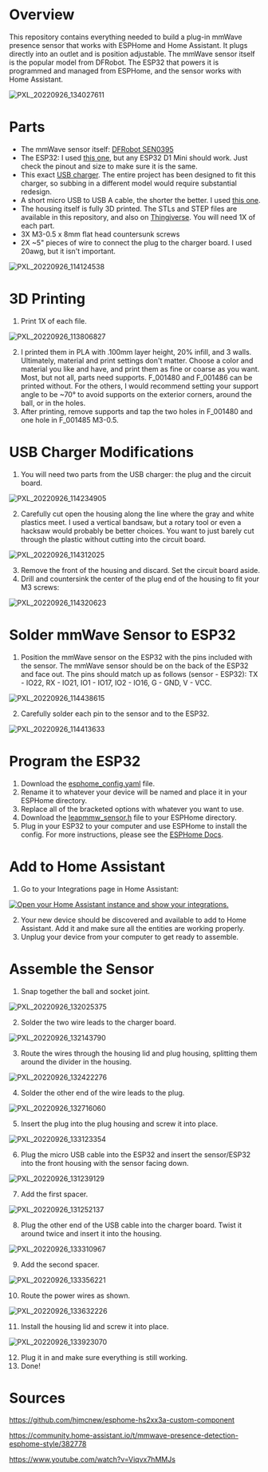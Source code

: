 # Overview

This repository contains everything needed to build a plug-in mmWave presence sensor that works with ESPHome and Home Assistant. It plugs directly into an outlet and is position adjustable. The mmWave sensor itself is the popular model from DFRobot. The ESP32 that powers it is programmed and managed from ESPHome, and the sensor works with Home Assistant.

![PXL_20220926_134027611](https://user-images.githubusercontent.com/13952475/192294687-1cd1020a-3280-46bc-bacd-440ba9171007.jpg)

# Parts

- The mmWave sensor itself: [DFRobot SEN0395](https://www.dfrobot.com/product-2282.html)
- The ESP32: I used [this one](https://smile.amazon.com/gp/product/B08PNWB81Z), but any ESP32 D1 Mini should work. Just check the pinout and size to make sure it is the same.
- This exact [USB charger](https://smile.amazon.com/gp/product/B07P41X3L3). The entire project has been designed to fit this charger, so subbing in a different model would require substantial redesign.
- A short micro USB to USB A cable, the shorter the better. I used [this one](https://smile.amazon.com/gp/product/B01FSYBQ9Q).
- The housing itself is fully 3D printed. The STLs and STEP files are available in this repository, and also on [Thingiverse](https://www.thingiverse.com/thing:5533111). You will need 1X of each part.
- 3X M3-0.5 x 8mm flat head countersunk screws
- 2X ~5" pieces of wire to connect the plug to the charger board. I used 20awg, but it isn't important.

![PXL_20220926_114124538](https://user-images.githubusercontent.com/13952475/192278685-898deb84-dc93-4881-b344-dffaf04ae0bf.jpg)

# 3D Printing

1. Print 1X of each file.

![PXL_20220926_113806827](https://user-images.githubusercontent.com/13952475/192278475-aa8664be-d386-405f-b4f0-3ee8420e501e.jpg)

2. I printed them in PLA with .100mm layer height, 20% infill, and 3 walls. Ultimately, material and print settings don't matter. Choose a color and material you like and have, and print them as fine or coarse as you want. Most, but not all, parts need supports. F_001480 and F_001486 can be printed without. For the others, I would recommend setting your support angle to be ~70° to avoid supports on the exterior corners, around the ball, or in the holes.
2. After printing, remove supports and tap the two holes in F_001480 and one hole in F_001485 M3-0.5.

# USB Charger Modifications

1. You will need two parts from the USB charger: the plug and the circuit board.

![PXL_20220926_114234905](https://user-images.githubusercontent.com/13952475/192278229-41655264-f082-4b3a-a6d5-40a7087b3639.jpg)

2. Carefully cut open the housing along the line where the gray and white plastics meet. I used a vertical bandsaw, but a rotary tool or even a hacksaw would probably be better choices. You want to just barely cut through the plastic without cutting into the circuit board.

![PXL_20220926_114312025](https://user-images.githubusercontent.com/13952475/192278281-cd9cd39d-70c2-44ea-8054-dc8243f1994e.jpg)

3. Remove the front of the housing and discard. Set the circuit board aside.
4. Drill and countersink the center of the plug end of the housing to fit your M3 screws:

![PXL_20220926_114320623](https://user-images.githubusercontent.com/13952475/192277977-ec587d7a-f1b9-4737-adfb-2735a0946f53.jpg)

# Solder mmWave Sensor to ESP32

1. Position the mmWave sensor on the ESP32 with the pins included with the sensor. The mmWave sensor should be on the back of the ESP32 and face out. The pins should match up as follows (sensor - ESP32): TX - IO22, RX - IO21, IO1 - IO17, IO2 - IO16, G - GND, V - VCC. 

![PXL_20220926_114438615](https://user-images.githubusercontent.com/13952475/192280289-03ba695c-2f4a-4d89-9ebc-cb3c4d7d892e.jpg)

2. Carefully solder each pin to the sensor and to the ESP32.

![PXL_20220926_114413633](https://user-images.githubusercontent.com/13952475/192280301-4ab52aeb-5f65-415b-977a-de116815b41a.jpg)

# Program the ESP32

1. Download the [esphome_config.yaml](esphome_config.yaml) file.
2. Rename it to whatever your device will be named and place it in your ESPHome directory.
3. Replace all of the bracketed options with whatever you want to use.
4. Download the [leapmmw_sensor.h](https://github.com/hjmcnew/esphome-hs2xx3a-custom-component/blob/main/leapmmw_sensor.h) file to your ESPHome directory.
5. Plug in your ESP32 to your computer and use ESPHome to install the config. For more instructions, please see the [ESPHome Docs](https://esphome.io/).

# Add to Home Assistant

1. Go to your Integrations page in Home Assistant:

<a href="https://my.home-assistant.io/redirect/integrations/" target="_blank"><img src="https://my.home-assistant.io/badges/integrations.svg" alt="Open your Home Assistant instance and show your integrations." /></a>

2. Your new device should be discovered and available to add to Home Assistant. Add it and make sure all the entities are working properly. 
3. Unplug your device from your computer to get ready to assemble.

# Assemble the Sensor

1. Snap together the ball and socket joint.

![PXL_20220926_132025375](https://user-images.githubusercontent.com/13952475/192294055-58f37193-7bf1-49e4-8bea-03946ff82f5c.jpg)

2. Solder the two wire leads to the charger board.

![PXL_20220926_132143790](https://user-images.githubusercontent.com/13952475/192294198-fcaac741-4742-4302-a8df-f03352040d2c.jpg)

3. Route the wires through the housing lid and plug housing, splitting them around the divider in the housing.

![PXL_20220926_132422276](https://user-images.githubusercontent.com/13952475/192294247-92e39336-b97f-40fc-8083-17f65e2798d6.jpg)

4. Solder the other end of the wire leads to the plug.

![PXL_20220926_132716060](https://user-images.githubusercontent.com/13952475/192294281-b391cb2b-0466-4f58-b2ea-a7570386a983.jpg)

5. Insert the plug into the plug housing and screw it into place.

![PXL_20220926_133123354](https://user-images.githubusercontent.com/13952475/192294328-43381e11-408d-4f42-bf71-1f8b5016bb5e.jpg)

6. Plug the micro USB cable into the ESP32 and insert the sensor/ESP32 into the front housing with the sensor facing down.

![PXL_20220926_131239129](https://user-images.githubusercontent.com/13952475/192294362-77816bc1-a132-4503-8e56-6265295e6ee4.jpg)

7. Add the first spacer.

![PXL_20220926_131252137](https://user-images.githubusercontent.com/13952475/192294421-ad93701d-ddec-4024-a784-89d9cfabc06b.jpg)

8. Plug the other end of the USB cable into the charger board. Twist it around twice and insert it into the housing.

![PXL_20220926_133310967](https://user-images.githubusercontent.com/13952475/192294553-4ff0670b-5a98-4f8c-94c2-bbeb99e954af.jpg)

9. Add the second spacer.

![PXL_20220926_133356221](https://user-images.githubusercontent.com/13952475/192294583-e46a5c05-848a-43d8-a12e-93084c4cd28e.jpg)

10. Route the power wires as shown.

![PXL_20220926_133632226](https://user-images.githubusercontent.com/13952475/192294612-8975e26c-bccb-43c7-b977-82ecd3a889fa.jpg)

11. Install the housing lid and screw it into place.

![PXL_20220926_133923070](https://user-images.githubusercontent.com/13952475/192294630-91ce4258-4e1a-4cb9-b9a4-342b1019c3fc.jpg)

12. Plug it in and make sure everything is still working.
13. Done!

# Sources

https://github.com/hjmcnew/esphome-hs2xx3a-custom-component

https://community.home-assistant.io/t/mmwave-presence-detection-esphome-style/382778

https://www.youtube.com/watch?v=Viqvx7hMMJs
